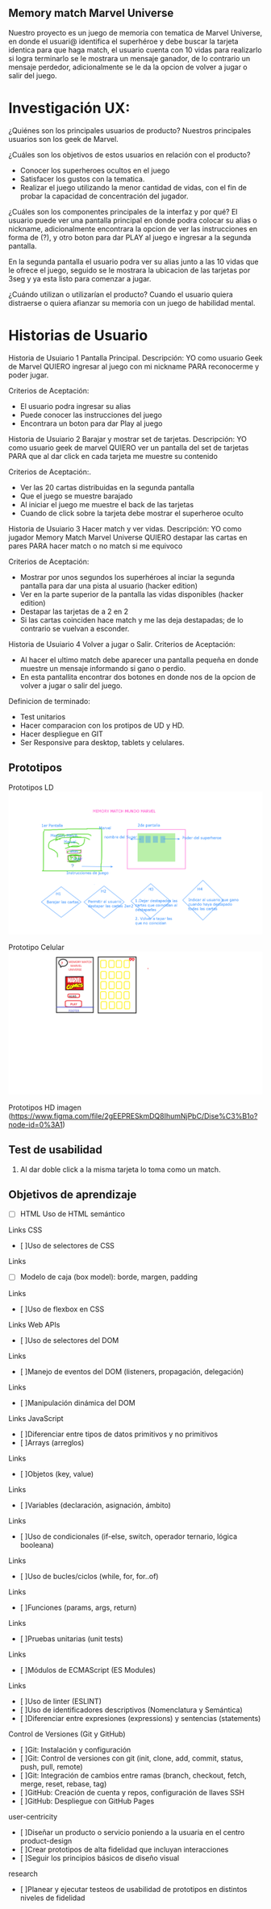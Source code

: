## Memory match Marvel Universe

Nuestro proyecto es un juego de memoria con tematica de Marvel Universe, en donde el usuari@ identifica el superhéroe y debe buscar la tarjeta identica para que haga match, el usuario cuenta con 10 vidas para realizarlo si logra terminarlo se le mostrara un mensaje ganador, de lo contrario un mensaje perdedor, adicionalmente se le da la opcion de volver a jugar o salir del juego.

# Investigación UX:
¿Quiénes son los principales usuarios de producto?
Nuestros principales usuarios son los geek de Marvel.

¿Cuáles son los objetivos de estos usuarios en relación con el producto?
* Conocer los superheroes ocultos en el juego
* Satisfacer los gustos con la tematica.
* Realizar el juego utilizando la menor cantidad de vidas, con el fin de probar la capacidad de concentración del jugador.

¿Cuáles son los componentes principales de la interfaz y por qué?
El usuario puede ver una pantalla principal en donde podra colocar su alias o nickname, adicionalmente encontrara la opcion de ver las instrucciones en forma de (?), y otro boton para dar PLAY al juego e ingresar a la segunda pantalla.

En la segunda pantalla el usuario podra ver su alias junto a las 10 vidas que le ofrece el juego, seguido se le mostrara la ubicacion de las tarjetas por 3seg y ya esta listo para comenzar a jugar.

¿Cuándo utilizan o utilizarían el producto?
Cuando el usuario quiera distraerse o quiera afianzar su memoria con un juego de habilidad mental.


# Historias de Usuario
Historia de Usuiario 1 Pantalla Principal.
Descripción: YO como usuario Geek de Marvel QUIERO  ingresar al juego con mi nickname PARA reconocerme y poder jugar.

Criterios de Aceptación:
* El usuario podra ingresar su alias
* Puede conocer las instrucciones del juego
* Encontrara un boton para dar Play al juego

Historia de Usuiario 2 Barajar y mostrar set de tarjetas.
Descripción: YO como usuario geek de marvel QUIERO ver un pantalla del set de tarjetas PARA que al dar click en cada tarjeta me muestre su contenido

Criterios de Aceptación:.
* Ver las 20 cartas distribuidas en la segunda pantalla
* Que el juego se muestre barajado
* Al iniciar el juego me muestre el back de las tarjetas
* Cuando de click sobre la tarjeta debe mostrar el superheroe oculto

Historia de Usuiario 3 Hacer match y ver vidas.
Descripción: YO como jugador Memory Match Marvel Universe  QUIERO destapar las cartas en pares PARA hacer match o no match si me equivoco

Criterios de Aceptación:
* Mostrar por unos segundos los superhéroes al inciar la segunda pantalla para dar una pista al usuario (hacker edition)
* Ver en la parte superior de la pantalla las vidas disponibles (hacker edition)
* Destapar las tarjetas de a 2 en 2
* Si las cartas coinciden hace match y me las deja destapadas; de lo contrario se vuelvan a esconder.

Historia de Usuiario 4 Volver a jugar o Salir.
Criterios de Aceptación:
* Al hacer el ultimo match debe aparecer una pantalla pequeña en donde muestre un mensaje informando si gano o perdio.
* En esta pantallita encontrar dos botones en donde nos de la opcion de volver a jugar o salir del juego.


Definicion de terminado: 
* Test unitarios 
* Hacer comparacion con los protipos de UD y HD.
* Hacer despliegue en GIT
* Ser Responsive para desktop, tablets y celulares.

## Prototipos 
Prototipos LD
![primer bosquejo del prototipo](src/images/PrototipoLD.png)

Prototipo Celular
![Prototipo Celular](src/images/PrototipoUDPhone.png)


Prototipos HD
imagen (https://www.figma.com/file/2gEEPRESkmDQ8IhumNjPbC/Dise%C3%B1o?node-id=0%3A1)


## Test de usabilidad
1. Al dar doble click a la misma tarjeta lo toma como un match.



## Objetivos de aprendizaje
- [ ] HTML Uso de HTML semántico 

Links
CSS
- [ ]Uso de selectores de CSS

Links
- [ ] Modelo de caja (box model): borde, margen, padding

Links
- [ ]Uso de flexbox en CSS

Links
Web APIs
- [ ]Uso de selectores del DOM

Links
- [ ]Manejo de eventos del DOM (listeners, propagación, delegación)

Links
- [ ]Manipulación dinámica del DOM

Links
JavaScript
- [ ]Diferenciar entre tipos de datos primitivos y no primitivos
- [ ]Arrays (arreglos)

Links
- [ ]Objetos (key, value)

Links
- [ ]Variables (declaración, asignación, ámbito)

Links
- [ ]Uso de condicionales (if-else, switch, operador ternario, lógica booleana)

Links
- [ ]Uso de bucles/ciclos (while, for, for..of)

Links
- [ ]Funciones (params, args, return)

Links
- [ ]Pruebas unitarias (unit tests)

Links
- [ ]Módulos de ECMAScript (ES Modules)

Links
- [ ]Uso de linter (ESLINT)
- [ ]Uso de identificadores descriptivos (Nomenclatura y Semántica)
- [ ]Diferenciar entre expresiones (expressions) y sentencias (statements)

Control de Versiones (Git y GitHub)
- [ ]Git: Instalación y configuración
- [ ]Git: Control de versiones con git (init, clone, add, commit, status, push, pull, remote)
- [ ]Git: Integración de cambios entre ramas (branch, checkout, fetch, merge, reset, rebase, tag)
- [ ]GitHub: Creación de cuenta y repos, configuración de llaves SSH
- [ ]GitHub: Despliegue con GitHub Pages

user-centricity
- [ ]Diseñar un producto o servicio poniendo a la usuaria en el centro
product-design
- [ ]Crear prototipos de alta fidelidad que incluyan interacciones
- [ ]Seguir los principios básicos de diseño visual

research
- [ ]Planear y ejecutar testeos de usabilidad de prototipos en distintos niveles de fidelidad
